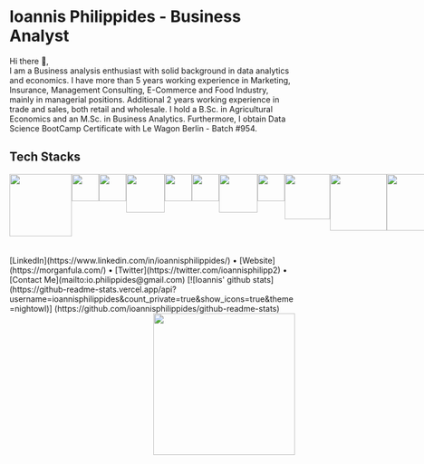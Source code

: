 # **Ioannis Philippides - Business Analyst**

Hi there 👋,
<br/>
I am a Business analysis enthusiast with solid background in data analytics and economics. I have more than 5 years working experience in Marketing, Insurance, Management Consulting, E-Commerce and Food Industry, mainly in managerial positions. Additional 2 years working experience in trade and sales, both retail and wholesale. I hold a B.Sc. in Agricultural Economics and an M.Sc. in Business Analytics. Furthermore, I obtain Data Science BootCamp Certificate with Le Wagon Berlin - Batch #954.

## Tech Stacks
<div style="text-align:center; display:flex;">
<img src="http://www.devine.nz/images/800/400/power-bi-logo.png?h=435ccaca" width="110"/>
<img src="https://s3.dualstack.us-east-2.amazonaws.com/pythondotorg-assets/media/community/logos/python-logo-only.png" width="48"/>
<img src="http://www.igfasouza.com/blog/wp-content/uploads/2018/03/jupyter-624x723.png" width="48"/>
<img src="https://www.8bitavenue.com/wp-content/uploads/2017/11/scikit-learn.png" width="68"/>
<img src="https://sphweb.bumc.bu.edu/otlt/MPH-Modules/BS/R/R1_GettingStarted/R-logo.png" width="48"/>
<img src="https://codingthesmartway.com/wp-content/uploads/2019/04/logo_tensorflow-1680x1797.png" width="48"/>
<img src="https://www.pythonatrix.com/wp-content/uploads/2020/03/sql-logo-with-database.png" width="68"/>
<img src="https://pluspng.com/img-png/google-cloud-logo-png-library-of-google-cloud-logo-picture-royalty-free-stock-png-files-960x960.png" width="48"/>
<img src="https://1000marcas.net/wp-content/uploads/2020/02/Docker-Logo.png" width="80"/>
<img src="https://www.freecodecamp.org/news/content/images/2020/07/pandas-logo.png" width="100"/>
<img src="https://miro.medium.com/max/780/1*dqiYC6CSouYCwg3ESYsP2w.png" width="100"/>
<img src="https://miro.medium.com/max/914/1*KxW0S6_4v0FXmRvPUJwzMA.png" width="90"/>
<img src="https://cdn.iconscout.com/icon/free/png-512/heroku-5-569467.png" width="48"/>
<img src="https://miro.medium.com/max/3200/1*8i6raEmyewy9GpI47nU1ew.png" width="100"/>
<img src="https://user-images.githubusercontent.com/315810/92255284-156f1180-eea0-11ea-9d2d-be8262670e8c.png" width="70"/>
<img src="https://facebookresearch.github.io/hiplot/_images/streamlit_logo.png" width="48"/>
<img src="https://rosenfeldmedia.com/eux2016/wp-content/uploads/sites/3/2015/02/salesforce-logo-01.png" width="60"/>
<img src="https://dbdb.io/media/logos/bigquery.png" width="48"/>
<img src="https://www.calltrackingmetrics.com/wp-content/uploads/2019/03/logo_google-data-studio_3.png" width="90"/>
<img src="https://blog.ippon.fr/content/images/2020/10/d72f41d6eb099a8fa0ef2791ad2b18a7.png" width="80"/>
<img src="https://blog.sqlbackupandftp.com/wp-content/uploads/2015/01/mysql-logo_2800x2800_pixels1.png" width="60"/>
</div>
<br/>
<br/>
[LinkedIn](https://www.linkedin.com/in/ioannisphilippides/) • [Website](https://morganfula.com/) • [Twitter](https://twitter.com/ioannisphilipp2) • [Contact Me](mailto:io.philippides@gmail.com)
[![Ioannis' github stats](https://github-readme-stats.vercel.app/api?username=ioannisphilippides&count_private=true&show_icons=true&theme=nightowl)]
(https://github.com/ioannisphilippides/github-readme-stats)
<img align="right" width="250" src="https://res.cloudinary.com/dlw3ahzso/image/upload/v1663226838/d7c9f14bc022bd9f313c4e8bb694e22d9e1beb27a6dcc0abcd9d38adee4d9eb5.0_nlqzfy.gif">


